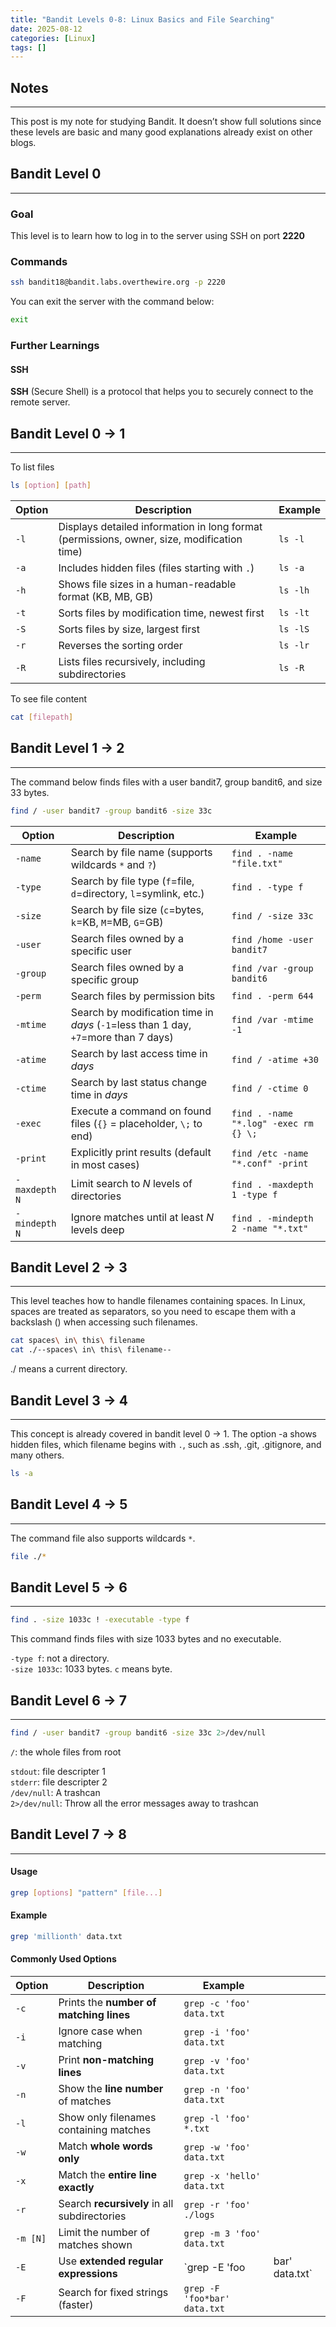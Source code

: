 ```yaml
---
title: "Bandit Levels 0-8: Linux Basics and File Searching"
date: 2025-08-12
categories: [Linux]
tags: []
---
```


## Notes
---
This post is my note for studying Bandit.
It doesn’t show full solutions since these levels are basic and many good explanations already exist on other blogs.

## Bandit Level 0
---
### Goal
This level is to learn how to log in to the server using SSH on port **2220**

### Commands
```bash
ssh bandit18@bandit.labs.overthewire.org -p 2220
```

You can exit the server with the command below:
```bash
exit
```

### Further Learnings
#### SSH

**SSH** (Secure Shell) is a protocol that helps you to securely connect to the remote server.

## Bandit Level 0 -> 1
---
To list files
```bash
ls [option] [path]
```

| Option | Description                                                                                | Example  |
| ------ | ------------------------------------------------------------------------------------------ | -------- |
| `-l`   | Displays detailed information in long format (permissions, owner, size, modification time) | `ls -l`  |
| `-a`   | Includes hidden files (files starting with `.`)                                            | `ls -a`  |
| `-h`   | Shows file sizes in a human-readable format (KB, MB, GB)                                   | `ls -lh` |
| `-t`   | Sorts files by modification time, newest first                                             | `ls -lt` |
| `-S`   | Sorts files by size, largest first                                                         | `ls -lS` |
| `-r`   | Reverses the sorting order                                                                 | `ls -lr` |
| `-R`   | Lists files recursively, including subdirectories                                          | `ls -R`  |

To see file content
```bash
cat [filepath]
```

## Bandit Level 1 -> 2
---
The command below finds files with a user bandit7, group bandit6, and size 33 bytes.

```bash
find / -user bandit7 -group bandit6 -size 33c
```

| Option        | Description                                                                         | Example                               |
| ------------- | ----------------------------------------------------------------------------------- | ------------------------------------- |
| `-name`       | Search by file name (supports wildcards `*` and `?`)                                | `find . -name "file.txt"`             |
| `-type`       | Search by file type (`f`=file, `d`=directory, `l`=symlink, etc.)                    | `find . -type f`                      |
| `-size`       | Search by file size (`c`=bytes, `k`=KB, `M`=MB, `G`=GB)                             | `find / -size 33c`                    |
| `-user`       | Search files owned by a specific user                                               | `find /home -user bandit7`            |
| `-group`      | Search files owned by a specific group                                              | `find /var -group bandit6`            |
| `-perm`       | Search files by permission bits                                                     | `find . -perm 644`                    |
| `-mtime`      | Search by modification time in *days* (`-1`=less than 1 day, `+7`=more than 7 days) | `find /var -mtime -1`                 |
| `-atime`      | Search by last access time in *days*                                                | `find / -atime +30`                   |
| `-ctime`      | Search by last status change time in *days*                                         | `find / -ctime 0`                     |
| `-exec`       | Execute a command on found files (`{}` = placeholder, `\;` to end)                  | `find . -name "*.log" -exec rm {} \;` |
| `-print`      | Explicitly print results (default in most cases)                                    | `find /etc -name "*.conf" -print`     |
| `-maxdepth N` | Limit search to *N* levels of directories                                           | `find . -maxdepth 1 -type f`          |
| `-mindepth N` | Ignore matches until at least *N* levels deep                                       | `find . -mindepth 2 -name "*.txt"`    |

## Bandit Level 2 -> 3
---
This level teaches how to handle filenames containing spaces. 
In Linux, spaces are treated as separators, so you need to escape them with a backslash (\) when accessing such filenames.

```bash
cat spaces\ in\ this\ filename
cat ./--spaces\ in\ this\ filename-- 
```

./ means a current directory.

## Bandit Level 3 -> 4
---
This concept is already covered in bandit level 0 -> 1. The option -a shows hidden files, which filename begins with `.`, such as .ssh, .git, .gitignore, and many others.

```bash
ls -a
```

## Bandit Level 4 -> 5
---
The command file also supports wildcards `*`.

```bash
file ./*
```

## Bandit Level 5 -> 6
---
```bash
find . -size 1033c ! -executable -type f
```
This command finds files with size 1033 bytes and no executable.

`-type f`: not a directory.  
`-size 1033c`: 1033 bytes. `c` means byte.  

## Bandit Level 6 -> 7
---
```bash
find / -user bandit7 -group bandit6 -size 33c 2>/dev/null
```

`/`: the whole files from root  

`stdout`: file descripter 1  
`stderr`: file descripter 2  
`/dev/null`: A trashcan  
`2>/dev/null`: Throw all the error messages away to trashcan  

## Bandit Level 7 -> 8
---
#### Usage

```bash
grep [options] "pattern" [file...]
```

#### Example
```bash
grep 'millionth' data.txt
```

#### Commonly Used Options

| Option   | Description                                  | Example                      |                 |
| -------- | -------------------------------------------- | ---------------------------- | --------------- |
| `-c`     | Prints the **number of matching lines**      | `grep -c 'foo' data.txt`     |                 |
| `-i`     | Ignore case when matching                    | `grep -i 'foo' data.txt`     |                 |
| `-v`     | Print **non-matching lines**                 | `grep -v 'foo' data.txt`     |                 |
| `-n`     | Show the **line number** of matches          | `grep -n 'foo' data.txt`     |                 |
| `-l`     | Show only filenames containing matches       | `grep -l 'foo' *.txt`        |                 |
| `-w`     | Match **whole words only**                   | `grep -w 'foo' data.txt`     |                 |
| `-x`     | Match the **entire line exactly**            | `grep -x 'hello' data.txt`   |                 |
| `-r`     | Search **recursively** in all subdirectories | `grep -r 'foo' ./logs`       |                 |
| `-m [N]` | Limit the number of matches shown            | `grep -m 3 'foo' data.txt`   |                 |
| `-E`     | Use **extended regular expressions**         | \`grep -E 'foo               | bar' data.txt\` |
| `-F`     | Search for fixed strings (faster)            | `grep -F 'foo*bar' data.txt` |                 |
